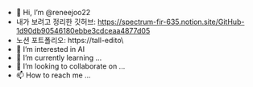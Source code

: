 - 👋 Hi, I’m @reneejoo22
- 내가 보려고 정리한 깃허브: https://spectrum-fir-635.notion.site/GitHub-1d90db90546180ebbe3cdceaa4877d05
- 노션 포트폴리오: https://tall-edito\
- 👀 I’m interested in AI
- 🌱 I’m currently learning ...
- 💞️ I’m looking to collaborate on ...
- 📫 How to reach me ...


<!---
reneejoo22/reneejoo22 is a ✨ special ✨ repository because its `README.md` (this file) appears on your GitHub profile.
You can click the Preview link to take a look at your changes.
--->
